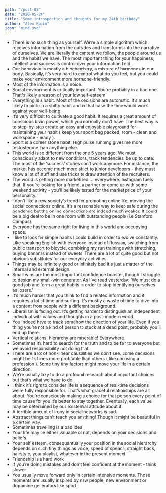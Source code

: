 ```yaml
---
path: "/post-02"
date: "2020-05-24"
title: "Some introspection and thoughts for my 24th birthday"
author: "Alex Kupin"
icon: "mind.svg"
---
```


- There is no such thing as yourself. We’re a simple algorithm which receives information from the outsides and transforms into the narrative of ourselves. We are literally the content we follow, the people around us and the habits we have. The most important thing for your happiness, intellect and success is control over your information field. 
- Our behaviour is mostly a biochemistry, a mixture of hormones in our body. Basically, it’s very hard to control what do you feel, but you could make your environment more hormone-friendly.
- Most of the information is a noice.
- Social environment is critically important. You're probably in a bad one. That's likely a reason of your low self-esteem
- Everything is a habit. Most of the decisions are automatic. It’s much likely to pick up a shitty habit and in that case the time would work against your well-being.
- It’s very difficult to cultivate a good habit. It requires a great amount of conscious brain power, which you normally don’t have. The best way is to step-by-step create an easy and enjoyable playground for maintaining your habit ( keep your sport bag packed, room - clean and workspace - ready ).
- Sport is a corner stone habit. High pulse running gives me more testosterone than anything else.
- This world is so different from the one 5 years ago. We must consciously adapt to new conditions, track tendencies, be up to date. The most of the ’success’ stories don’t work anymore. For instance, the market has become much more strict to junior developers - they must know a lot of stuff and use tricks to draw attention of the recruiters.
- The world is getting more marketized … everywhere. Instagram fuels that. If you’re looking for a friend, a partner or come up with some weekend activity - you’ll be likely tested for the market price of your personality. 
- I don’t like a new society’s trend for promoting online life, moving the social connections online. It’s a reasonable way to keep safe during the pandemic but the online connections are indeed much weaker. It could be a big deal to be in one room with outstanding people (i.e Stanford Campus).
- Everyone has the same right for living in this world and occupying space.
- I like to look for simple habits I could build in order to evolve constantly. Like speaking English with everyone instead of Russian, switching from public transport to bicycle, combining my run trainings with stretching, buying bananas instead of sweets. There are a lot of quite good but not obvious substitutes for our everyday activities.
- Things may be infinitely good or infinitely bad it's just a matter of the internal and external design.
- Small wins are the most important confidence booster, though I struggle to design my small-win generator. As I’ve read yesterday: ’We must do a good job and form a great habits in order to stop identifying ourselves as losers.'
- It’s much harder that you think to find a related information and it requires a lot of time and surfing. It’s mostly a waste of time to dive into a content from people with a different background.
- Liberalism is fading out. It’s getting harder to distinguish an independent individual with values and thoughts in a post-modern world. 
- You indeed have to track somehow the direction of your life. Even if you thing you’re not a kind of person to stuck at a dead point, probably you’ll end up there.
- Vertical relations, hierarchy are miserable! Everywhere.
- Sometimes it’s hard to search for the truth and to be fair to everyone but we avoid responsibility not doing that.
- There are a lot of non-linear causalities we don’t see. Some decisions might be 1k times more profitable than others ( like choosing a profession ). Some tiny tiny factors might move your life in a certain direction.
-  We’re usually lazy to do a profound research about important choices but that’s what we have to do
- I think it’s right to consider life is a sequence of real-time decisions we’re fully responsible for. That’s what graceful relationships are all about. You're consciously making a choice for that person every point of time cause for you it’s better to stay together. Eventually, each value may be determined by our existential attitude about it. 
- A terrible amount of irony in social networks is sad.
- Abstract things can’t teach you anything! Though it might be beautiful in a certain way.
- Sometimes travelling is a bad idea
- Your life may be either valuable or not, depends on your decisions and beliefs.
- Your self esteem, consequantually your position in the social hierarchy depends on such tiny things as voice, speed of speach, straight back, hairstyle, your playlist, whatever in the present moment
- Friendship is a hard work
- If you’re doing mistakes and don't feel confident at the moment - think slower
- You usually move forward only in certain intensive moments. Those moments are usually inspired by new people, new environment or dopamine generators like sport.
